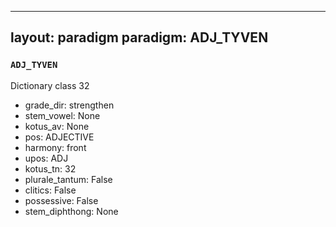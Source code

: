 
---
layout: paradigm
paradigm: ADJ_TYVEN
---
### ` ADJ_TYVEN `

Dictionary class 32
* grade_dir: strengthen
* stem_vowel: None
* kotus_av: None
* pos: ADJECTIVE
* harmony: front
* upos: ADJ
* kotus_tn: 32
* plurale_tantum: False
* clitics: False
* possessive: False
* stem_diphthong: None

